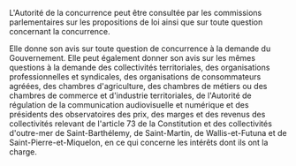 L'Autorité de la concurrence peut être consultée par les commissions parlementaires sur les propositions de loi ainsi que sur toute question concernant la concurrence.


Elle donne son avis sur toute question de concurrence à la demande du Gouvernement. Elle peut également donner son avis sur les mêmes questions à la demande des collectivités territoriales, des organisations professionnelles et syndicales, des organisations de consommateurs agréées, des chambres d'agriculture, des chambres de métiers ou des chambres de commerce et d'industrie territoriales, de l'Autorité de régulation de la communication audiovisuelle et numérique et des présidents des observatoires des prix, des marges et des revenus des collectivités relevant de l'article 73 de la Constitution et des collectivités d'outre-mer de Saint-Barthélemy, de Saint-Martin, de Wallis-et-Futuna et de Saint-Pierre-et-Miquelon, en ce qui concerne les intérêts dont ils ont la charge.

